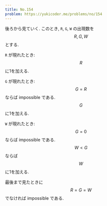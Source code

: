 ```yaml
---
title: No.154
problem: https://yukicoder.me/problems/no/154
---
```

後ろから見ていく. このとき, `R`, `G`, `W` の出現数を $$ R, G, W $$ とする.

`R` が現れたとき: $$ R $$ に1を加える.

`G` が現れたとき: $$ G = R $$ ならば impossible である. $$ G $$ に1を加える.

`W` が現れたとき: $$ G = 0 $$ ならば impossible である. $$ W \lt G $$ ならば $$ W $$ に1を加える.

最後まで見たときに $$ R = G = W $$ でなければ impossible である.
